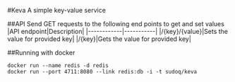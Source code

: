 #Keva
A simple key-value service

##API
Send GET requests to the following end points to get and set values
|API endpoint|Description|
|------------|-----------|
|/{key}/{value}|Sets the value for provided key|
|/{key}|Gets the value for provided key|


##Running with docker
```
docker run --name redis -d redis
docker run --port 4711:8080 --link redis:db -i -t sudoq/keva
```
